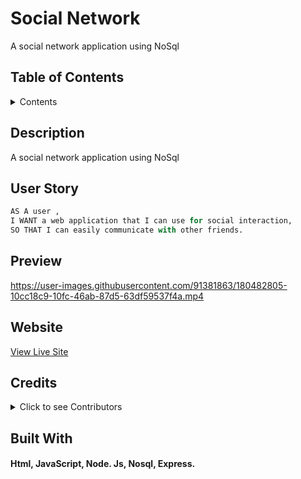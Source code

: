 # Social Network

A social network application using NoSql

## Table of Contents

<details>

  <summary>Contents</summary>
  
1.  [Description](#description)

1.  [User Story](#user-story)

1.  [Preview](#preview)

1.  [Website](#website)

1.  [Contributions](#contributions)

1.  [Built With](#built-with)

</details>

## Description

A social network application using NoSql

## User Story

```py
AS A user ,
I WANT a web application that I can use for social interaction,
SO THAT I can easily communicate with other friends.
```

## Preview

https://user-images.githubusercontent.com/91381863/180482805-10cc18c9-10fc-46ab-87d5-63df59537f4a.mp4

## Website

[View Live Site](https://)

## Credits

<details>



  <summary>Click to see Contributors</summary>
  
- Laura Anderson &mdash; [github.com/andersonjaz](https://github.com/andersonjaz)
  
</details>

## Built With

#### Html, JavaScript, Node. Js, Nosql, Express. 
